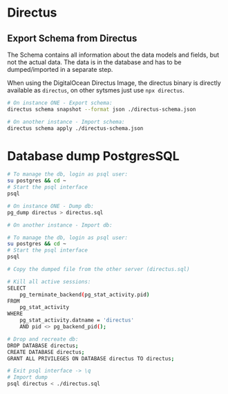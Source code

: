 # Directus

## Export Schema from Directus

The Schema contains all information about the data models and fields, but not the actual data. The data is in the database and has to be dumped/imported in a separate step.

When using the DigitalOcean Directus Image, the directus binary is directly available as `directus`, on other sytsmes just use `npx directus`.

```sh
# On instance ONE - Export schema:
directus schema snapshot --format json ./directus-schema.json

# On another instance - Import schema:
directus schema apply ./directus-schema.json
```

# Database dump PostgresSQL

```sh
# To manage the db, login as psql user:
su postgres && cd ~
# Start the psql interface
psql

# On instance ONE - Dump db:
pg_dump directus > directus.sql

# On another instance - Import db:

# To manage the db, login as psql user:
su postgres && cd ~
# Start the psql interface
psql

# Copy the dumped file from the other server (directus.sql)

# Kill all active sessions:
SELECT
	pg_terminate_backend(pg_stat_activity.pid)
FROM
	pg_stat_activity
WHERE
	pg_stat_activity.datname = 'directus'
	AND pid <> pg_backend_pid();

# Drop and recreate db:
DROP DATABASE directus;
CREATE DATABASE directus;
GRANT ALL PRIVILEGES ON DATABASE directus TO directus;

# Exit psql interface -> \q
# Import dump
psql directus < ./directus.sql
```